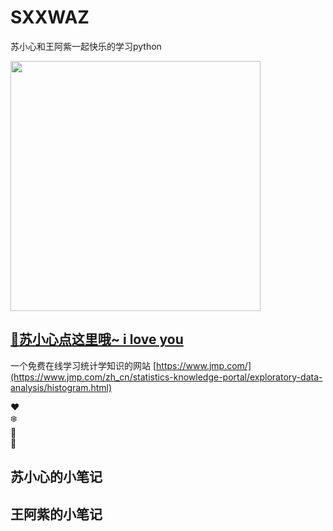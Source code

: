 # SXXWAZ
苏小心和王阿紫一起快乐的学习python

<img src="https://github.com/YanziWang-dot/SXXWAZ/assets/101793579/a3f29363-51f1-469f-8059-32662afa5da9" width="400">


## [🎄苏小心点这里哦~  i love you](https://codepen.io/wangyanzi/embed/qBvBXGy?height=265&theme-id=dark&default-tab=result)

一个免费在线学习统计学知识的网站 [https://www.jmp.com/](https://www.jmp.com/zh_cn/statistics-knowledge-portal/exploratory-data-analysis/histogram.html)


</head>
<body>
<div class="tree">
  <div class="ornament">❤️</div>
  <div class="ornament">❄️</div>
  <div class="ornament">🌟</div>
  <div class="ornament">🎁</div>
</div>
</body>
</html>



## 苏小心的小笔记
## 王阿紫的小笔记
